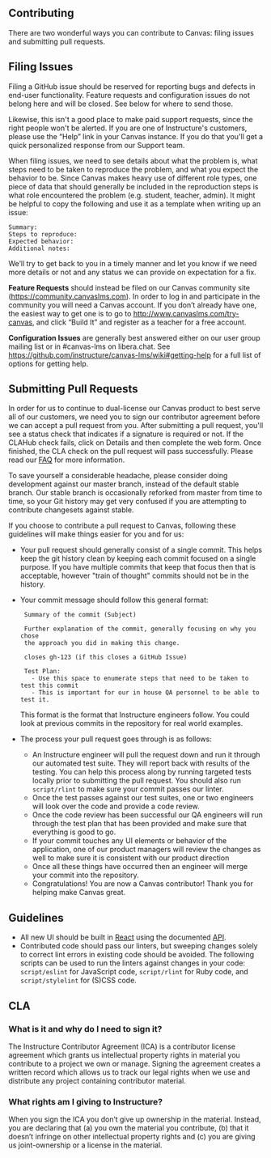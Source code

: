 Contributing
-----------

There are two wonderful ways you can contribute to Canvas: filing issues and
submitting pull requests.

## Filing Issues

Filing a GitHub issue should be reserved for reporting bugs and defects in end-user functionality.
Feature requests and configuration issues do not belong here and will be closed.
See below for where to send those.

Likewise, this isn't a good place to make paid support requests, since the right people won't be alerted.
If you are one of Instructure's customers, please use the “Help” link in your Canvas instance.
If you do that you'll get a quick personalized response from our Support team.

When filing issues, we need to see details about what the problem is, what steps need to
be taken to reproduce the problem, and what you expect the behavior to be.
Since Canvas makes heavy use of different role types, one piece of data that should generally be included
in the reproduction steps is what role encountered the problem (e.g. student, teacher, admin).
It might be helpful to copy the following and use it as a template when writing up an issue:

```
Summary:
Steps to reproduce:
Expected behavior:
Additional notes:
```

We’ll try to get back to you in a timely manner and let you know if we need more details or not
and any status we can provide on expectation for a fix.

**Feature Requests** should instead be filed on our Canvas community site (https://community.canvaslms.com).
In order to log in and participate in the community you will need a Canvas account.  If you don’t already have one,
the easiest way to get one is to go to http://www.canvaslms.com/try-canvas, and click “Build It” and register as a teacher for a free account.

**Configuration Issues** are generally best answered either on our user group mailing list or
in #canvas-lms on libera.chat.  See https://github.com/instructure/canvas-lms/wiki#getting-help
for a full list of options for getting help.

## Submitting Pull Requests

In order for us to continue to dual-license our Canvas product to best serve
all of our customers, we need you to sign our contributor agreement before we
can accept a pull request from you. After submitting a pull request, you'll see
a status check that indicates if a signature is required or not. If the CLAHub
check fails, click on Details and then complete the web form. Once finished,
the CLA check on the pull request will pass successfully. Please read our
[FAQ](https://github.com/instructure/canvas-lms/wiki/FAQ) for more information.

To save yourself a considerable headache, please consider doing development against
our master branch, instead of the default stable branch. Our stable branch is
occasionally reforked from master from time to time, so your Git history may get
very confused if you are attempting to contribute changesets against stable.

If you choose to contribute a pull request to Canvas, following these guidelines will make things easier
for you and for us:

 - Your pull request should generally consist of a single commit.  This helps keep the git history clean
   by keeping each commit focused on a single purpose.  If you have multiple commits that keep that focus
   then that is acceptable, however "train of thought" commits should not be in the history.
 - Your commit message should follow this general format:

   ```
    Summary of the commit (Subject)

    Further explanation of the commit, generally focusing on why you chose
    the approach you did in making this change.

    closes gh-123 (if this closes a GitHub Issue)

    Test Plan:
      - Use this space to enumerate steps that need to be taken to test this commit
      - This is important for our in house QA personnel to be able to test it.
   ```

   This format is the format that Instructure engineers follow.  You could look at previous commits in the
   repository for real world examples.
 - The process your pull request goes through is as follows:
    - An Instructure engineer will pull the request down and run it through our automated test suite.
      They will report back with results of the testing.  You can help this process along by running targeted
      tests locally prior to submitting the pull request.  You should also run `script/rlint` to make sure
      your commit passes our linter.
    - Once the test passes against our test suites, one or two engineers will look over the code and provide
      a code review.
    - Once the code review has been successful our QA engineers will run through the test plan that has
      been provided and make sure that everything is good to go.
    - If your commit touches any UI elements or behavior of the application, one of our product managers
      will review the changes as well to make sure it is consistent with our product direction
    - Once all these things have occurred then an engineer will merge your commit into the repository.
    - Congratulations! You are now a Canvas contributor!  Thank you for helping make Canvas great.

Guidelines
----------

- All new UI should be built in [React](https://github.com/instructure/canvas-lms/tree/stable/ui) using the documented [API](https://canvas.instructure.com/doc/api/).
- Contributed code should pass our linters, but sweeping changes solely to correct lint errors in existing code should be avoided. The following scripts can be used to run the linters against changes in your code: `script/eslint` for JavaScript code, `script/rlint` for Ruby code, and `script/stylelint` for (S)CSS code.

## CLA

### What is it and why do I need to sign it?

The Instructure Contributor Agreement (ICA) is a contributor license agreement which grants us intellectual property rights in material you contribute to a project we own or manage.  Signing the agreement creates a written record which allows us to track our legal rights when we use and distribute any project containing contributor material.  

### What rights am I giving to Instructure? 

When you sign the ICA you don’t give up ownership in the material. Instead, you are declaring that (a) you own the material you contribute, (b) that it doesn’t infringe on other intellectual property rights and (c) you are giving us joint-ownership or a license in the material.
